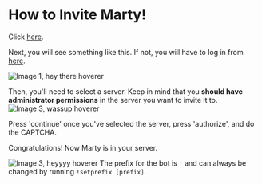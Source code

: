 # How to Invite Marty!
Click [here](https://discord.com/oauth2/authorize?client_id=772210251268096021&permissions=2013267056&scope=bot).

Next, you will see something like this. If not, you will have to log in from [here](https://discord.com/login).

![Image 1, hey there hoverer](http://www.simpleimageresizer.com/_uploads/photos/8c733414/unknown_50.png)

Then, you'll need to select a server. Keep in mind that you **should have administrator permissions** in the server you want to invite it to.
![Image 3, wassup hoverer](https://images-ext-1.discordapp.net/external/FFK1M1AlSTDoG_JOAVICIgaMhGA5-yJszlUE-4nSf0M/https/image.prntscr.com/image/OXIqcDldQYG3wUP18seLMw.png?width=300&height=350)

Press 'continue' once you've selected the server, press 'authorize', and do the CAPTCHA.


Congratulations! Now Marty is in your server.

![Image 3, heyyyy hoverer](https://media.discordapp.net/attachments/769941003334582341/790638264205180938/unknown.png?width=139&height=31)
The prefix for the bot is `!` and can always be changed by running `!setprefix [prefix]`.
